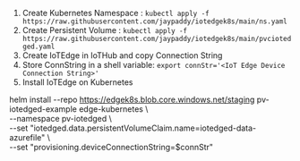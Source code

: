
1. Create Kubernetes Namespace : `kubectl apply -f https://raw.githubusercontent.com/jaypaddy/iotedgek8s/main/ns.yaml`
2. Create Persistent Volume : `kubectl apply -f https://raw.githubusercontent.com/jaypaddy/iotedgek8s/main/pvciotedged.yaml`
3. Create IoTEdge in IoTHub and copy Connection String
4. Store ConnString in a shell variable: `export connStr='<IoT Edge Device Connection String>'`
5. Install IoTEdge on Kubernetes 

helm install --repo https://edgek8s.blob.core.windows.net/staging pv-iotedged-example edge-kubernetes \ <br>
  --namespace pv-iotedged \ <br>
  --set "iotedged.data.persistentVolumeClaim.name=iotedged-data-azurefile" \ <br>
  --set "provisioning.deviceConnectionString=$connStr" 


